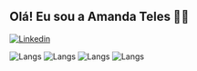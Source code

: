 
## Olá! Eu sou a Amanda Teles 👩‍💻

[![Linkedin](https://img.shields.io/badge/LinkedIn-0077B5?style=for-the-badge&logo=linkedin&logoColor=white)](https://www.linkedin.com/in/amanda-teles04/)



![Langs](https://img.shields.io/badge/HTML5-E34F26?style=for-the-badge&logo=html5&logoColor=white)
![Langs](https://img.shields.io/badge/CSS3-1572B6?style=for-the-badge&logo=css3&logoColor=white)
![Langs](https://img.shields.io/badge/JavaScript-F7DF1E?style=for-the-badge&logo=javascript&logoColor=black)
![Langs](https://img.shields.io/badge/Java-ED8B00?style=for-the-badge&logo=openjdk&logoColor=white)
<!--
**amandateles/amandateles** is a ✨ _special_ ✨ repository because its `README.md` (this file) appears on your GitHub profile.

Here are some ideas to get you started:

- 🔭 I’m currently working on ...
- 🌱 I’m currently learning ...
- 👯 I’m looking to collaborate on ...
- 🤔 I’m looking for help with ...
- 💬 Ask me about ...
- 📫 How to reach me: ...
- 😄 Pronouns: ...
- ⚡ Fun fact: ...
-->
